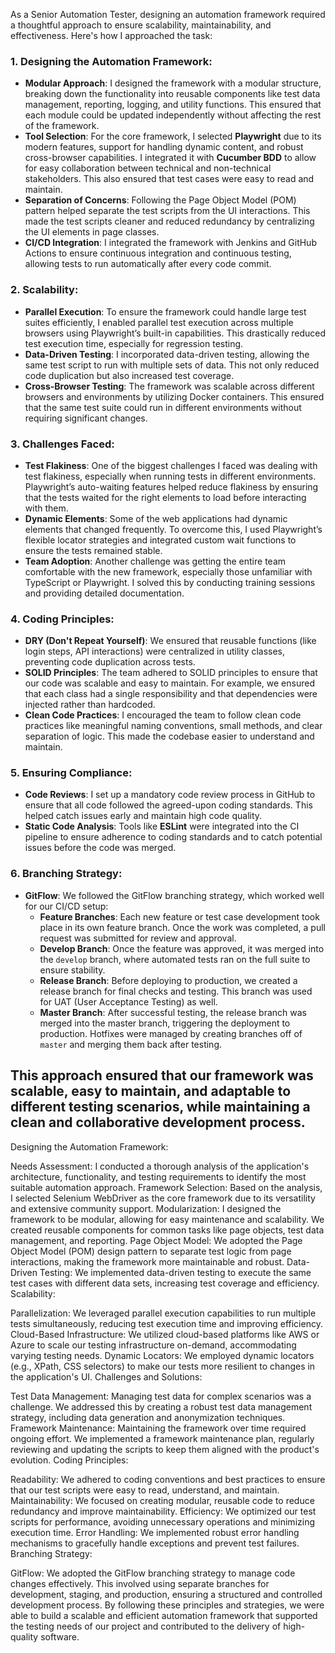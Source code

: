 As a Senior Automation Tester, designing an automation framework required a thoughtful approach to ensure scalability, maintainability, and effectiveness. Here's how I approached the task:

### 1. **Designing the Automation Framework:**
   - **Modular Approach**: I designed the framework with a modular structure, breaking down the functionality into reusable components like test data management, reporting, logging, and utility functions. This ensured that each module could be updated independently without affecting the rest of the framework.
   - **Tool Selection**: For the core framework, I selected **Playwright** due to its modern features, support for handling dynamic content, and robust cross-browser capabilities. I integrated it with **Cucumber BDD** to allow for easy collaboration between technical and non-technical stakeholders. This also ensured that test cases were easy to read and maintain.
   - **Separation of Concerns**: Following the Page Object Model (POM) pattern helped separate the test scripts from the UI interactions. This made the test scripts cleaner and reduced redundancy by centralizing the UI elements in page classes.
   - **CI/CD Integration**: I integrated the framework with Jenkins and GitHub Actions to ensure continuous integration and continuous testing, allowing tests to run automatically after every code commit.

### 2. **Scalability:**
   - **Parallel Execution**: To ensure the framework could handle large test suites efficiently, I enabled parallel test execution across multiple browsers using Playwright’s built-in capabilities. This drastically reduced test execution time, especially for regression testing.
   - **Data-Driven Testing**: I incorporated data-driven testing, allowing the same test script to run with multiple sets of data. This not only reduced code duplication but also increased test coverage.
   - **Cross-Browser Testing**: The framework was scalable across different browsers and environments by utilizing Docker containers. This ensured that the same test suite could run in different environments without requiring significant changes.

### 3. **Challenges Faced:**
   - **Test Flakiness**: One of the biggest challenges I faced was dealing with test flakiness, especially when running tests in different environments. Playwright’s auto-waiting features helped reduce flakiness by ensuring that the tests waited for the right elements to load before interacting with them.
   - **Dynamic Elements**: Some of the web applications had dynamic elements that changed frequently. To overcome this, I used Playwright’s flexible locator strategies and integrated custom wait functions to ensure the tests remained stable.
   - **Team Adoption**: Another challenge was getting the entire team comfortable with the new framework, especially those unfamiliar with TypeScript or Playwright. I solved this by conducting training sessions and providing detailed documentation.

### 4. **Coding Principles:**
   - **DRY (Don't Repeat Yourself)**: We ensured that reusable functions (like login steps, API interactions) were centralized in utility classes, preventing code duplication across tests.
   - **SOLID Principles**: The team adhered to SOLID principles to ensure that our code was scalable and easy to maintain. For example, we ensured that each class had a single responsibility and that dependencies were injected rather than hardcoded.
   - **Clean Code Practices**: I encouraged the team to follow clean code practices like meaningful naming conventions, small methods, and clear separation of logic. This made the codebase easier to understand and maintain.

### 5. **Ensuring Compliance:**
   - **Code Reviews**: I set up a mandatory code review process in GitHub to ensure that all code followed the agreed-upon coding standards. This helped catch issues early and maintain high code quality.
   - **Static Code Analysis**: Tools like **ESLint** were integrated into the CI pipeline to ensure adherence to coding standards and to catch potential issues before the code was merged.

### 6. **Branching Strategy:**
   - **GitFlow**: We followed the GitFlow branching strategy, which worked well for our CI/CD setup:
     - **Feature Branches**: Each new feature or test case development took place in its own feature branch. Once the work was completed, a pull request was submitted for review and approval.
     - **Develop Branch**: Once the feature was approved, it was merged into the `develop` branch, where automated tests ran on the full suite to ensure stability.
     - **Release Branch**: Before deploying to production, we created a release branch for final checks and testing. This branch was used for UAT (User Acceptance Testing) as well.
     - **Master Branch**: After successful testing, the release branch was merged into the master branch, triggering the deployment to production. Hotfixes were managed by creating branches off of `master` and merging them back after testing.

This approach ensured that our framework was scalable, easy to maintain, and adaptable to different testing scenarios, while maintaining a clean and collaborative development process.
-----------------------------------------------------------------------------------------
Designing the Automation Framework:

Needs Assessment: I conducted a thorough analysis of the application's architecture, functionality, and testing requirements to identify the most suitable automation approach.
Framework Selection: Based on the analysis, I selected Selenium WebDriver as the core framework due to its versatility and extensive community support.
Modularization: I designed the framework to be modular, allowing for easy maintenance and scalability. We created reusable components for common tasks like page objects, test data management, and reporting.
Page Object Model: We adopted the Page Object Model (POM) design pattern to separate test logic from page interactions, making the framework more maintainable and robust.
Data-Driven Testing: We implemented data-driven testing to execute the same test cases with different data sets, increasing test coverage and efficiency.
Scalability:

Parallelization: We leveraged parallel execution capabilities to run multiple tests simultaneously, reducing test execution time and improving efficiency.
Cloud-Based Infrastructure: We utilized cloud-based platforms like AWS or Azure to scale our testing infrastructure on-demand, accommodating varying testing needs.
Dynamic Locators: We employed dynamic locators (e.g., XPath, CSS selectors) to make our tests more resilient to changes in the application's UI.
Challenges and Solutions:

Test Data Management: Managing test data for complex scenarios was a challenge. We addressed this by creating a robust test data management strategy, including data generation and anonymization techniques.
Framework Maintenance: Maintaining the framework over time required ongoing effort. We implemented a framework maintenance plan, regularly reviewing and updating the scripts to keep them aligned with the product's evolution.
Coding Principles:

Readability: We adhered to coding conventions and best practices to ensure that our test scripts were easy to read, understand, and maintain.
Maintainability: We focused on creating modular, reusable code to reduce redundancy and improve maintainability.
Efficiency: We optimized our test scripts for performance, avoiding unnecessary operations and minimizing execution time.
Error Handling: We implemented robust error handling mechanisms to gracefully handle exceptions and prevent test failures.
Branching Strategy:

GitFlow: We adopted the GitFlow branching strategy to manage code changes effectively. This involved using separate branches for development, staging, and production, ensuring a structured and controlled development process.
By following these principles and strategies, we were able to build a scalable and efficient automation framework that supported the testing needs of our project and contributed to the delivery of high-quality software.